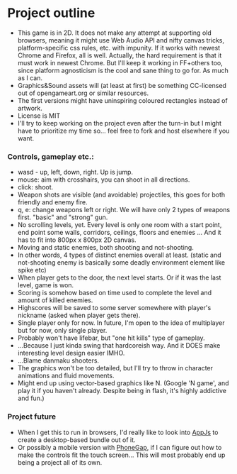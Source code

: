 # Project outline

* This game is in 2D. It does not make any attempt at supporting 
old browsers, meaning it might use Web Audio API and 
nifty canvas tricks, platform-specific css rules, etc. with impunity. 
If it works with newest Chrome and Firefox, all 
is well. Actually, the hard requirement is that it must work in 
newest Chrome. But I'll keep it working in FF+others 
too, since platform agnosticism is the cool and sane thing to go 
for. As much as I can.
* Graphics&Sound assets will (at least at first) be something 
CC-licensed out of opengameart.org or similar resources.
* The first versions might have uninspiring coloured rectangles instead of artwork.
* License is MIT
* I'll try to keep working on the project even after the turn-in 
but I might have to prioritize my time so... feel 
free to fork and host elsewhere if you want. 

### Controls, gameplay etc.:

* wasd - up, left, down, right. Up is jump.
* mouse: aim with crosshairs, you can shoot in all directions.
* click: shoot.
* Weapon shots are visible (and avoidable) projectiles, this goes for both 
friendly and enemy fire.
* q, e: change weapons left or right. We will have only 2 types of 
weapons first. "basic" and "strong" gun.
* No scrolling levels, yet. Every level is only one room with a start 
point, end point some walls, corridors, ceilings,
floors and enemies ... And it has to fit into 800px x 800px 2D canvas.
* Moving and static enemies, both shooting and not-shooting.
* In other words, 4 types of distinct enemies overall at least. 
(static and not-shooting enemy is basically some 
deadly environment element like spike etc)
* When player gets to the door, the next level starts. Or if it was 
the last level, game is won. 
* Scoring is somehow based on time used to complete the level and amount 
of killed enemies.
* Highscores will be saved to some server somewhere with player's nickname 
(asked when player gets there).
* Single player only for now. In future, I'm open to the idea of multiplayer 
but for now, only single player.
* Probably won't have lifebar, but "one hit kills" type of gameplay. 
* ...Because I just kinda swing that hardcoreish way. And it 
DOES make interesting level design easier IMHO.
* ...Blame danmaku shooters.
* The graphics won't be too detailed, but I'll try to throw in 
character animations and fluid movements. 
* Might end up using vector-based graphics like N. 
(Google 'N game', and play it if you haven't already. 
Despite being in flash, it's highly addictive and fun.)

### Project future

* When I get this to run in browsers, I'd really like to look into 
[AppJs](http://appjs.org/) to create a desktop-based bundle out of it.
* Or possibly a mobile version with [PhoneGap](http://phonegap.com/), if 
I can figure out how to make the controls fit the touch screen... This will 
most probably end up being a project all of its own.
